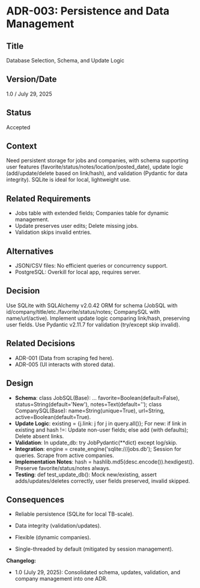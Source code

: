 # ADR-003: Persistence and Data Management

## Title

Database Selection, Schema, and Update Logic

## Version/Date

1.0 / July 29, 2025

## Status

Accepted

## Context

Need persistent storage for jobs and companies, with schema supporting user features (favorite/status/notes/location/posted_date), update logic (add/update/delete based on link/hash), and validation (Pydantic for data integrity). SQLite is ideal for local, lightweight use.

## Related Requirements

- Jobs table with extended fields; Companies table for dynamic management.
- Update preserves user edits; Delete missing jobs.
- Validation skips invalid entries.

## Alternatives

- JSON/CSV files: No efficient queries or concurrency support.
- PostgreSQL: Overkill for local app, requires server.

## Decision

Use SQLite with SQLAlchemy v2.0.42 ORM for schema (JobSQL with id/company/title/etc./favorite/status/notes; CompanySQL with name/url/active). Implement update logic comparing link/hash, preserving user fields. Use Pydantic v2.11.7 for validation (try/except skip invalid).

## Related Decisions

- ADR-001 (Data from scraping fed here).
- ADR-005 (UI interacts with stored data).

## Design

- **Schema**: class JobSQL(Base): ... favorite=Boolean(default=False), status=String(default='New'), notes=Text(default=''); class CompanySQL(Base): name=String(unique=True), url=String, active=Boolean(default=True).
- **Update Logic**: existing = {j.link: j for j in query.all()}; For new: if link in existing and hash !=: Update non-user fields; else add (with defaults); Delete absent links.
- **Validation**: In update_db: try JobPydantic(**dict) except log/skip.
- **Integration**: engine = create_engine('sqlite:///jobs.db'); Session for queries. Scrape from active companies.
- **Implementation Notes**: hash = hashlib.md5(desc.encode()).hexdigest(). Preserve favorite/status/notes always.
- **Testing**: def test_update_db(): Mock new/existing, assert adds/updates/deletes correctly, user fields preserved, invalid skipped.

## Consequences

- Reliable persistence (SQLite for local TB-scale).
- Data integrity (validation/updates).
- Flexible (dynamic companies).

- Single-threaded by default (mitigated by session management).

**Changelog:**  

- 1.0 (July 29, 2025): Consolidated schema, updates, validation, and company management into one ADR.
